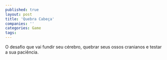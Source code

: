 ```yaml
---
published: true
layout: post
title: 'Quebra Cabeça'
companies: ''
categories: Game
tags: 
---
```

O desafio que vai fundir seu c&eacute;rebro, quebrar seus ossos cranianos e testar a sua paci&ecirc;ncia.

